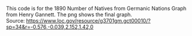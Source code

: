 This code is for the 1890 Number of Natives from Germanic Nations Graph from Henry Gannett. The png shows the final graph.  
Source: https://www.loc.gov/resource/g3701gm.gct00010/?sp=34&r=-0.576,-0.039,2.152,1.42,0
